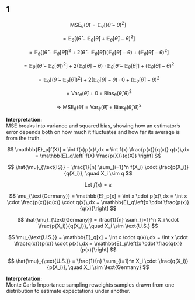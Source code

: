 <!-- Enable MathJax -->
<script type="text/javascript" async
  src="https://cdn.jsdelivr.net/npm/mathjax@3/es5/tex-mml-chtml.js">
</script>

## 1

$$
\text{MSE}_\theta(\hat{\theta}) = \mathbb{E}_\theta\left[ (\hat{\theta} - \theta)^2 \right]
$$

$$
= \mathbb{E}_\theta\left[ \left( \hat{\theta} - \mathbb{E}_\theta[\hat{\theta}] + \mathbb{E}_\theta[\hat{\theta}] - \theta \right)^2 \right]
$$

$$
= \mathbb{E}_\theta\left[ (\hat{\theta} - \mathbb{E}_\theta[\hat{\theta}])^2 + 2(\hat{\theta} - \mathbb{E}_\theta[\hat{\theta}])(\mathbb{E}_\theta[\hat{\theta}] - \theta) + (\mathbb{E}_\theta[\hat{\theta}] - \theta)^2 \right]
$$

$$
= \mathbb{E}_\theta\left[ (\hat{\theta} - \mathbb{E}_\theta[\hat{\theta}])^2 \right] + 2(\mathbb{E}_\theta[\hat{\theta}] - \theta) \cdot \mathbb{E}_\theta\left[ \hat{\theta} - \mathbb{E}_\theta[\hat{\theta}] \right] + (\mathbb{E}_\theta[\hat{\theta}] - \theta)^2
$$

$$
= \mathbb{E}_\theta\left[ (\hat{\theta} - \mathbb{E}_\theta[\hat{\theta}])^2 \right] + 2(\mathbb{E}_\theta[\hat{\theta}] - \theta) \cdot 0 + (\mathbb{E}_\theta[\hat{\theta}] - \theta)^2
$$

$$
= \text{Var}_\theta(\hat{\theta}) + 0 + \text{Bias}_\theta(\hat{\theta}, \theta)^2
$$

$$
\Rightarrow \text{MSE}_\theta(\hat{\theta}) = \text{Var}_\theta(\hat{\theta}) + \text{Bias}_\theta(\hat{\theta}, \theta)^2
$$

**Interpretation:**  
MSE breaks into variance and squared bias, showing how an estimator’s error depends both on how much it fluctuates and how far its average is from the truth.





$$
\mathbb{E}_p[f(X)] = \int f(x)p(x)\,dx = \int f(x) \frac{p(x)}{q(x)} q(x)\,dx = \mathbb{E}_q\left[ f(X) \frac{p(X)}{q(X)} \right]
$$

$$
\hat{\mu}_{\text{IS}} = \frac{1}{n} \sum_{i=1}^n f(X_i) \cdot \frac{p(X_i)}{q(X_i)}, \quad X_i \sim q
$$

$$
\text{Let } f(x) = x
$$

$$
\mu_{\text{Germany}} = \mathbb{E}_p[x] = \int x \cdot p(x)\,dx = \int x \cdot \frac{p(x)}{q(x)} \cdot q(x)\,dx = \mathbb{E}_q\left[x \cdot \frac{p(x)}{q(x)}\right]
$$

$$
\hat{\mu}_{\text{Germany}} = \frac{1}{n} \sum_{i=1}^n X_i \cdot \frac{p(X_i)}{q(X_i)}, \quad X_i \sim \text{U.S.}
$$

$$
\mu_{\text{U.S.}} = \mathbb{E}_q[x] = \int x \cdot q(x)\,dx = \int x \cdot \frac{q(x)}{p(x)} \cdot p(x)\,dx = \mathbb{E}_p\left[x \cdot \frac{q(x)}{p(x)}\right]
$$

$$
\hat{\mu}_{\text{U.S.}} = \frac{1}{n} \sum_{i=1}^n X_i \cdot \frac{q(X_i)}{p(X_i)}, \quad X_i \sim \text{Germany}
$$

**Interpretation:**  
Monte Carlo Importance sampling reweights samples drawn from one distribution to estimate expectations under another.

















